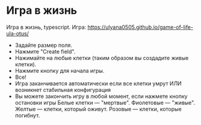 # Игра в жизнь

Игра в жизнь, typescript.
Игра: https://ulyana0505.github.io/game-of-life-ula-otus/

- Задайте размер поля.
- Нажмите "Create field".
- Нажимайте на любые клетки (таким образом вы создадите живые клетки).
- Нажмите кнопку для начала игры.
- Все!
- Игра заканчивается автоматически если все клетки умрут ИЛИ возникнет стабильная конфигурация
- Вы можете закончить игру в любой момент, если нажмете кнопку остановки игры
  Белые клетки — "мертвые".
  Фиолетовые — "живые".
  Желтые — клетки, который оживут.
  Розовые — клетки, которые погибнут.
